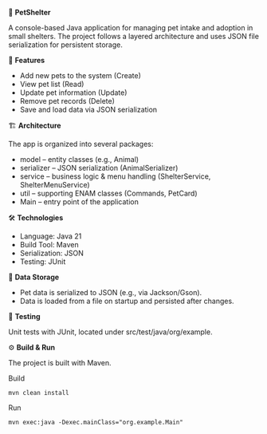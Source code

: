 🐾 **PetShelter**

A console-based Java application for managing pet intake and adoption in small shelters.
The project follows a layered architecture and uses JSON file serialization for persistent storage.

📌 **Features**

* Add new pets to the system (Create)
* View pet list (Read)
* Update pet information (Update)
* Remove pet records (Delete)
* Save and load data via JSON serialization

🏗 **Architecture**

The app is organized into several packages:

* model – entity classes (e.g., Animal)
* serializer – JSON serialization (AnimalSerializer)
* service – business logic & menu handling (ShelterService, ShelterMenuService)
* util – supporting ENAM classes (Commands, PetCard)
* Main – entry point of the application

 🛠️ **Technologies**

* Language: Java 21
* Build Tool: Maven
* Serialization: JSON
* Testing: JUnit

💾 **Data Storage**

* Pet data is serialized to JSON (e.g., via Jackson/Gson).
* Data is loaded from a file on startup and persisted after changes.

🧪 **Testing**

Unit tests with JUnit, located under src/test/java/org/example.

⚙️ **Build & Run**

The project is built with Maven.

Build
```
mvn clean install
```
Run
```
mvn exec:java -Dexec.mainClass="org.example.Main"
```
